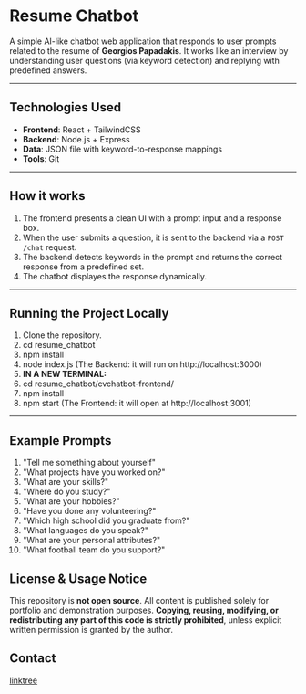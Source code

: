 # Resume Chatbot

A simple AI-like chatbot web application that responds to user prompts related to the resume of **Georgios Papadakis**. It works like an interview by understanding user questions (via keyword detection) and replying with predefined answers.

---

## Technologies Used

- **Frontend**: React + TailwindCSS
- **Backend**: Node.js + Express
- **Data**: JSON file with keyword-to-response mappings
- **Tools**: Git

---

## How it works

1. The frontend presents a clean UI with a prompt input and a response box.
2. When the user submits a question, it is sent to the backend via a `POST /chat` request.
3. The backend detects keywords in the prompt and returns the correct response from a predefined set.
4. The chatbot displayes the response dynamically.

---

## Running the Project Locally

1. Clone the repository.
2. cd resume_chatbot
3. npm install
4. node index.js (The Backend: it will run on http://localhost:3000)
5. **IN A NEW TERMINAL:**
6. cd resume_chatbot/cvchatbot-frontend/
7. npm install
8. npm start (The Frontend: it will open at http://localhost:3001)

---

## Example Prompts

1. "Tell me something about yourself"
2. "What projects have you worked on?"
3. "What are your skills?"
4. "Where do you study?"
5. "What are your hobbies?"
6. "Have you done any volunteering?"
7. "Which high school did you graduate from?"
8. "What languages do you speak?"
9. "What are your personal attributes?"
10. "What football team do you support?"

## License & Usage Notice
This repository is **not open source**.
All content is published solely for portfolio and demonstration purposes.
**Copying, reusing, modifying, or redistributing any part of this code is strictly prohibited**,
unless explicit written permission is granted by the author.

## Contact
[linktree](https://linktr.ee/papadogiorgis)
